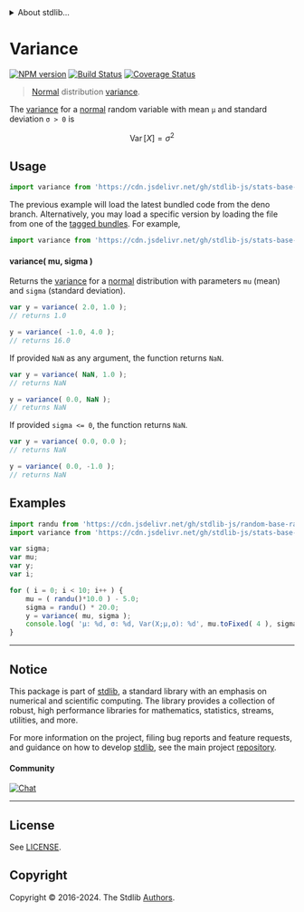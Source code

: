 <!--

@license Apache-2.0

Copyright (c) 2018 The Stdlib Authors.

Licensed under the Apache License, Version 2.0 (the "License");
you may not use this file except in compliance with the License.
You may obtain a copy of the License at

   http://www.apache.org/licenses/LICENSE-2.0

Unless required by applicable law or agreed to in writing, software
distributed under the License is distributed on an "AS IS" BASIS,
WITHOUT WARRANTIES OR CONDITIONS OF ANY KIND, either express or implied.
See the License for the specific language governing permissions and
limitations under the License.

-->


<details>
  <summary>
    About stdlib...
  </summary>
  <p>We believe in a future in which the web is a preferred environment for numerical computation. To help realize this future, we've built stdlib. stdlib is a standard library, with an emphasis on numerical and scientific computation, written in JavaScript (and C) for execution in browsers and in Node.js.</p>
  <p>The library is fully decomposable, being architected in such a way that you can swap out and mix and match APIs and functionality to cater to your exact preferences and use cases.</p>
  <p>When you use stdlib, you can be absolutely certain that you are using the most thorough, rigorous, well-written, studied, documented, tested, measured, and high-quality code out there.</p>
  <p>To join us in bringing numerical computing to the web, get started by checking us out on <a href="https://github.com/stdlib-js/stdlib">GitHub</a>, and please consider <a href="https://opencollective.com/stdlib">financially supporting stdlib</a>. We greatly appreciate your continued support!</p>
</details>

# Variance

[![NPM version][npm-image]][npm-url] [![Build Status][test-image]][test-url] [![Coverage Status][coverage-image]][coverage-url] <!-- [![dependencies][dependencies-image]][dependencies-url] -->

> [Normal][normal-distribution] distribution [variance][variance].

<!-- Section to include introductory text. Make sure to keep an empty line after the intro `section` element and another before the `/section` close. -->

<section class="intro">

The [variance][variance] for a [normal][normal-distribution] random variable with mean `μ` and standard deviation `σ > 0` is

<!-- <equation class="equation" label="eq:normal_variance" align="center" raw="\operatorname{Var}\left[ X \right] = \sigma^2" alt="Variance for a normal distribution."> -->

```math
\mathop{\mathrm{Var}}\left[ X \right] = \sigma^2
```

<!-- <div class="equation" align="center" data-raw-text="\operatorname{Var}\left[ X \right] = \sigma^2" data-equation="eq:normal_variance">
    <img src="https://cdn.jsdelivr.net/gh/stdlib-js/stdlib@51534079fef45e990850102147e8945fb023d1d0/lib/node_modules/@stdlib/stats/base/dists/normal/variance/docs/img/equation_normal_variance.svg" alt="Variance for a normal distribution.">
    <br>
</div> -->

<!-- </equation> -->

</section>

<!-- /.intro -->

<!-- Package usage documentation. -->



<section class="usage">

## Usage

```javascript
import variance from 'https://cdn.jsdelivr.net/gh/stdlib-js/stats-base-dists-normal-variance@deno/mod.js';
```
The previous example will load the latest bundled code from the deno branch. Alternatively, you may load a specific version by loading the file from one of the [tagged bundles](https://github.com/stdlib-js/stats-base-dists-normal-variance/tags). For example,

```javascript
import variance from 'https://cdn.jsdelivr.net/gh/stdlib-js/stats-base-dists-normal-variance@v0.2.1-deno/mod.js';
```

#### variance( mu, sigma )

Returns the [variance][variance] for a [normal][normal-distribution] distribution with parameters `mu` (mean) and `sigma` (standard deviation).

```javascript
var y = variance( 2.0, 1.0 );
// returns 1.0

y = variance( -1.0, 4.0 );
// returns 16.0
```

If provided `NaN` as any argument, the function returns `NaN`.

```javascript
var y = variance( NaN, 1.0 );
// returns NaN

y = variance( 0.0, NaN );
// returns NaN
```

If provided `sigma <= 0`, the function returns `NaN`.

```javascript
var y = variance( 0.0, 0.0 );
// returns NaN

y = variance( 0.0, -1.0 );
// returns NaN
```

</section>

<!-- /.usage -->

<!-- Package usage notes. Make sure to keep an empty line after the `section` element and another before the `/section` close. -->

<section class="notes">

</section>

<!-- /.notes -->

<!-- Package usage examples. -->

<section class="examples">

## Examples

<!-- eslint no-undef: "error" -->

```javascript
import randu from 'https://cdn.jsdelivr.net/gh/stdlib-js/random-base-randu@deno/mod.js';
import variance from 'https://cdn.jsdelivr.net/gh/stdlib-js/stats-base-dists-normal-variance@deno/mod.js';

var sigma;
var mu;
var y;
var i;

for ( i = 0; i < 10; i++ ) {
    mu = ( randu()*10.0 ) - 5.0;
    sigma = randu() * 20.0;
    y = variance( mu, sigma );
    console.log( 'µ: %d, σ: %d, Var(X;µ,σ): %d', mu.toFixed( 4 ), sigma.toFixed( 4 ), y.toFixed( 4 ) );
}
```

</section>

<!-- /.examples -->

<!-- Section to include cited references. If references are included, add a horizontal rule *before* the section. Make sure to keep an empty line after the `section` element and another before the `/section` close. -->

<section class="references">

</section>

<!-- /.references -->

<!-- Section for related `stdlib` packages. Do not manually edit this section, as it is automatically populated. -->

<section class="related">

</section>

<!-- /.related -->

<!-- Section for all links. Make sure to keep an empty line after the `section` element and another before the `/section` close. -->


<section class="main-repo" >

* * *

## Notice

This package is part of [stdlib][stdlib], a standard library with an emphasis on numerical and scientific computing. The library provides a collection of robust, high performance libraries for mathematics, statistics, streams, utilities, and more.

For more information on the project, filing bug reports and feature requests, and guidance on how to develop [stdlib][stdlib], see the main project [repository][stdlib].

#### Community

[![Chat][chat-image]][chat-url]

---

## License

See [LICENSE][stdlib-license].


## Copyright

Copyright &copy; 2016-2024. The Stdlib [Authors][stdlib-authors].

</section>

<!-- /.stdlib -->

<!-- Section for all links. Make sure to keep an empty line after the `section` element and another before the `/section` close. -->

<section class="links">

[npm-image]: http://img.shields.io/npm/v/@stdlib/stats-base-dists-normal-variance.svg
[npm-url]: https://npmjs.org/package/@stdlib/stats-base-dists-normal-variance

[test-image]: https://github.com/stdlib-js/stats-base-dists-normal-variance/actions/workflows/test.yml/badge.svg?branch=v0.2.1
[test-url]: https://github.com/stdlib-js/stats-base-dists-normal-variance/actions/workflows/test.yml?query=branch:v0.2.1

[coverage-image]: https://img.shields.io/codecov/c/github/stdlib-js/stats-base-dists-normal-variance/main.svg
[coverage-url]: https://codecov.io/github/stdlib-js/stats-base-dists-normal-variance?branch=main

<!--

[dependencies-image]: https://img.shields.io/david/stdlib-js/stats-base-dists-normal-variance.svg
[dependencies-url]: https://david-dm.org/stdlib-js/stats-base-dists-normal-variance/main

-->

[chat-image]: https://img.shields.io/gitter/room/stdlib-js/stdlib.svg
[chat-url]: https://app.gitter.im/#/room/#stdlib-js_stdlib:gitter.im

[stdlib]: https://github.com/stdlib-js/stdlib

[stdlib-authors]: https://github.com/stdlib-js/stdlib/graphs/contributors

[umd]: https://github.com/umdjs/umd
[es-module]: https://developer.mozilla.org/en-US/docs/Web/JavaScript/Guide/Modules

[deno-url]: https://github.com/stdlib-js/stats-base-dists-normal-variance/tree/deno
[deno-readme]: https://github.com/stdlib-js/stats-base-dists-normal-variance/blob/deno/README.md
[umd-url]: https://github.com/stdlib-js/stats-base-dists-normal-variance/tree/umd
[umd-readme]: https://github.com/stdlib-js/stats-base-dists-normal-variance/blob/umd/README.md
[esm-url]: https://github.com/stdlib-js/stats-base-dists-normal-variance/tree/esm
[esm-readme]: https://github.com/stdlib-js/stats-base-dists-normal-variance/blob/esm/README.md
[branches-url]: https://github.com/stdlib-js/stats-base-dists-normal-variance/blob/main/branches.md

[stdlib-license]: https://raw.githubusercontent.com/stdlib-js/stats-base-dists-normal-variance/main/LICENSE

[normal-distribution]: https://en.wikipedia.org/wiki/Normal_distribution

[variance]: https://en.wikipedia.org/wiki/Variance

</section>

<!-- /.links -->
